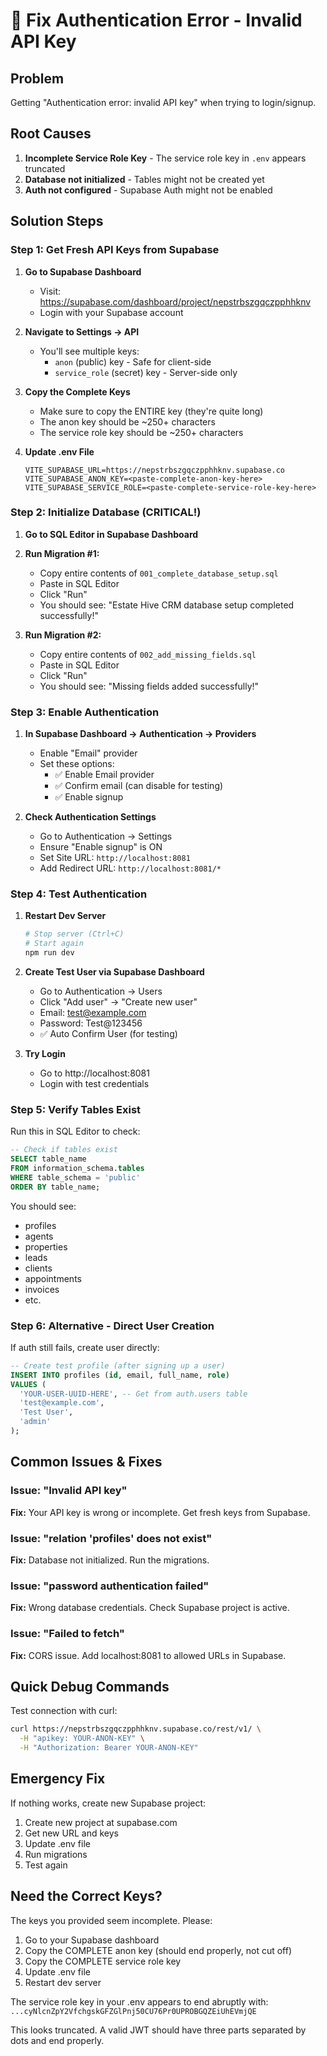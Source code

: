 # 🔧 Fix Authentication Error - Invalid API Key

## Problem
Getting "Authentication error: invalid API key" when trying to login/signup.

## Root Causes
1. **Incomplete Service Role Key** - The service role key in `.env` appears truncated
2. **Database not initialized** - Tables might not be created yet
3. **Auth not configured** - Supabase Auth might not be enabled

## Solution Steps

### Step 1: Get Fresh API Keys from Supabase

1. **Go to Supabase Dashboard**
   - Visit: https://supabase.com/dashboard/project/nepstrbszgqczpphhknv
   - Login with your Supabase account

2. **Navigate to Settings → API**
   - You'll see multiple keys:
     - `anon` (public) key - Safe for client-side
     - `service_role` (secret) key - Server-side only

3. **Copy the Complete Keys**
   - Make sure to copy the ENTIRE key (they're quite long)
   - The anon key should be ~250+ characters
   - The service role key should be ~250+ characters

4. **Update .env File**
   ```env
   VITE_SUPABASE_URL=https://nepstrbszgqczpphhknv.supabase.co
   VITE_SUPABASE_ANON_KEY=<paste-complete-anon-key-here>
   VITE_SUPABASE_SERVICE_ROLE=<paste-complete-service-role-key-here>
   ```

### Step 2: Initialize Database (CRITICAL!)

1. **Go to SQL Editor in Supabase Dashboard**
2. **Run Migration #1:**
   - Copy entire contents of `001_complete_database_setup.sql`
   - Paste in SQL Editor
   - Click "Run"
   - You should see: "Estate Hive CRM database setup completed successfully!"

3. **Run Migration #2:**
   - Copy entire contents of `002_add_missing_fields.sql`
   - Paste in SQL Editor
   - Click "Run"
   - You should see: "Missing fields added successfully!"

### Step 3: Enable Authentication

1. **In Supabase Dashboard → Authentication → Providers**
   - Enable "Email" provider
   - Set these options:
     - ✅ Enable Email provider
     - ✅ Confirm email (can disable for testing)
     - ✅ Enable signup

2. **Check Authentication Settings**
   - Go to Authentication → Settings
   - Ensure "Enable signup" is ON
   - Set Site URL: `http://localhost:8081`
   - Add Redirect URL: `http://localhost:8081/*`

### Step 4: Test Authentication

1. **Restart Dev Server**
   ```bash
   # Stop server (Ctrl+C)
   # Start again
   npm run dev
   ```

2. **Create Test User via Supabase Dashboard**
   - Go to Authentication → Users
   - Click "Add user" → "Create new user"
   - Email: test@example.com
   - Password: Test@123456
   - ✅ Auto Confirm User (for testing)

3. **Try Login**
   - Go to http://localhost:8081
   - Login with test credentials

### Step 5: Verify Tables Exist

Run this in SQL Editor to check:
```sql
-- Check if tables exist
SELECT table_name 
FROM information_schema.tables 
WHERE table_schema = 'public'
ORDER BY table_name;
```

You should see:
- profiles
- agents
- properties
- leads
- clients
- appointments
- invoices
- etc.

### Step 6: Alternative - Direct User Creation

If auth still fails, create user directly:
```sql
-- Create test profile (after signing up a user)
INSERT INTO profiles (id, email, full_name, role)
VALUES (
  'YOUR-USER-UUID-HERE', -- Get from auth.users table
  'test@example.com',
  'Test User',
  'admin'
);
```

## Common Issues & Fixes

### Issue: "Invalid API key"
**Fix:** Your API key is wrong or incomplete. Get fresh keys from Supabase.

### Issue: "relation 'profiles' does not exist"
**Fix:** Database not initialized. Run the migrations.

### Issue: "password authentication failed"
**Fix:** Wrong database credentials. Check Supabase project is active.

### Issue: "Failed to fetch"
**Fix:** CORS issue. Add localhost:8081 to allowed URLs in Supabase.

## Quick Debug Commands

Test connection with curl:
```bash
curl https://nepstrbszgqczpphhknv.supabase.co/rest/v1/ \
  -H "apikey: YOUR-ANON-KEY" \
  -H "Authorization: Bearer YOUR-ANON-KEY"
```

## Emergency Fix

If nothing works, create new Supabase project:
1. Create new project at supabase.com
2. Get new URL and keys
3. Update .env file
4. Run migrations
5. Test again

## Need the Correct Keys?

The keys you provided seem incomplete. Please:
1. Go to your Supabase dashboard
2. Copy the COMPLETE anon key (should end properly, not cut off)
3. Copy the COMPLETE service role key
4. Update .env file
5. Restart dev server

The service role key in your .env appears to end abruptly with: `...cyNlcnZpY2VfchgskGFZGlPnj50CU76Pr0UPROBGQZEiUhEVmjQE`

This looks truncated. A valid JWT should have three parts separated by dots and end properly.